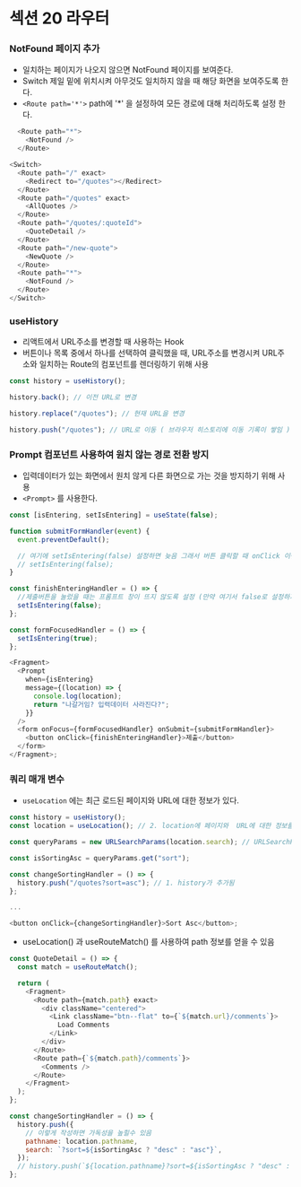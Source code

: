 # 섹션 20 라우터

### NotFound 페이지 추가

- 일치하는 페이지가 나오지 않으면 NotFound 페이지를 보여준다.
- Switch 제일 밑에 위치시켜 아무것도 일치하지 않을 때 해당 화면을 보여주도록 한다.
- `<Route path='*'>` path에 '\*' 을 설정하여 모든 경로에 대해 처리하도록 설정 한다.

```javascript
  <Route path="*">
    <NotFound />
  </Route>

<Switch>
  <Route path="/" exact>
    <Redirect to="/quotes"></Redirect>
  </Route>
  <Route path="/quotes" exact>
    <AllQuotes />
  </Route>
  <Route path="/quotes/:quoteId">
    <QuoteDetail />
  </Route>
  <Route path="/new-quote">
    <NewQuote />
  </Route>
  <Route path="*">
    <NotFound />
  </Route>
</Switch>
```

### useHistory

- 리액트에서 URL주소를 변경할 때 사용하는 Hook
- 버튼이나 목록 중에서 하나를 선택하여 클릭했을 때, URL주소를 변경시켜 URL주소와 일치하는 Route의 컴포넌트를 렌더링하기 위해 사용

```javascript
const history = useHistory();

history.back(); // 이전 URL로 변경

history.replace("/quotes"); // 현재 URL을 변경

history.push("/quotes"); // URL로 이동 ( 브라우저 히스토리에 이동 기록이 쌓임 )
```

### Prompt 컴포넌트 사용하여 원치 않는 경로 전환 방지

- 입력데이터가 있는 화면에서 원치 않게 다른 화면으로 가는 것을 방지하기 위해 사용
- `<Prompt>` 를 사용한다.

```javascript
const [isEntering, setIsEntering] = useState(false);

function submitFormHandler(event) {
  event.preventDefault();

  // 여기에 setIsEntering(false) 설정하면 늦음 그래서 버튼 클릭할 때 onClick 이벤트로 설정해줘야 함
  // setIsEntering(false);
}

const finishEnteringHandler = () => {
  //제출버튼을 눌렀을 때는 프롬프트 창이 뜨지 않도록 설정 (만약 여기서 false로 설정하지 않으면 제출버튼 눌렀을 때도 프롬프트 뜨게됨)
  setIsEntering(false);
};

const formFocusedHandler = () => {
  setIsEntering(true);
};

<Fragment>
  <Prompt
    when={isEntering}
    message={(location) => {
      console.log(location);
      return "나갈거임? 입력데이터 사라진다?";
    }}
  />
  <form onFocus={formFocusedHandler} onSubmit={submitFormHandler}>
    <button onClick={finishEnteringHandler}>제출</button>
  </form>
</Fragment>;
```

### 쿼리 매개 변수

- `useLocation` 에는 최근 로드된 페이지와 URL에 대한 정보가 있다.

```javascript
const history = useHistory();
const location = useLocation(); // 2. location에 페이지와  URL에 대한 정보를 얻음

const queryParams = new URLSearchParams(location.search); // URLSearchParmas 를 통해 location.search 의 쿼리 매개변수의 정보를 키 : 값 쌍으로 얻을 수 있다.

const isSortingAsc = queryParams.get("sort");

const changeSortingHandler = () => {
  history.push("/quotes?sort=asc"); // 1. history가 추가됨
};

...

<button onClick={changeSortingHandler}>Sort Asc</button>;
```

- useLocation() 과 useRouteMatch() 를 사용하여 path 정보를 얻을 수 있음

```javascript
const QuoteDetail = () => {
  const match = useRouteMatch();

  return (
    <Fragment>
      <Route path={match.path} exact>
        <div className="centered">
          <Link className="btn--flat" to={`${match.url}/comments`}>
            Load Comments
          </Link>
        </div>
      </Route>
      <Route path={`${match.path}/comments`}>
        <Comments />
      </Route>
    </Fragment>
  );
};
```

```javascript
const changeSortingHandler = () => {
  history.push({
    // 이렇게 작성하면 가독성을 높힐수 있음
    pathname: location.pathname,
    search: `?sort=${isSortingAsc ? "desc" : "asc"}`,
  });
  // history.push(`${location.pathname}?sort=${isSortingAsc ? "desc" : "asc"}`);
};
```
